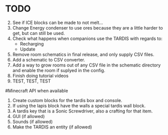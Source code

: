 # TODO
2. See if ICE blocks can be made to not melt…
3. Change Energy condenser to use ores because they are a little harder to get, but can still be used.
4. Check what happens when companions use the TARDIS with regards to:
   - Recharging
   - Update
5. Remove room schematics in final release, and only supply CSV files.
6. Add a schematic to CSV converter.
7. Add a way to grow rooms out of any CSV file in the schematic directory and enable the room if suplyed in the config.
8. Finish doing tutorial videos
9. TEST, TEST, TEST

#Minecraft API when available
1. Create custom blocks for the tardis box and console.
2. If using the lapis block have the walls a special tardis wall block.
3. A tardis key that is a Sonic Screwdriver, also a crafting for that item.
4. GUI (if allowed)
5. Sounds (if allowed)
6. Make the TARDIS an entity (if allowed)
